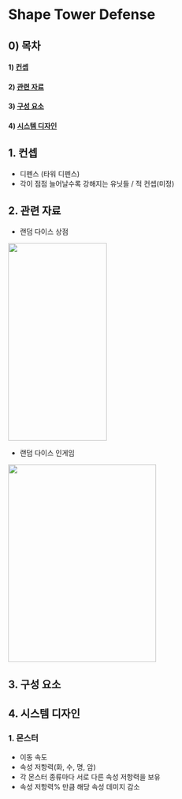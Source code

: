 # Shape Tower Defense

## 0) 목차
#### 1) [컨셉](#컨셉)
#### 2) [관련 자료](#관련_자료)
#### 3) [구성 요소](#구성_요소)
#### 4) [시스템 디자인](#시스템_디자인)

## 1. 컨셉
- 디펜스 (타워 디펜스)
- 각이 점점 늘어날수록 강해지는 유닛들 / 적 컨셉(미정)

## 2. 관련 자료
  - 랜덤 다이스 상점
<image controls width="200" height="400" img src="./이미지/store_scene.jpg"> 

  - 랜덤 다이스 인게임
<image controls width="300" height="400" img src="./이미지/battle_scene.png"> 
  

## 3. 구성 요소

## 4. 시스템 디자인

### 1. 몬스터
- 이동 속도
- 속성 저항력(화, 수, 명, 암)
- 각 몬스터 종류마다 서로 다른 속성 저항력을 보유
- 속성 저항력% 만큼 해당 속성 데미지 감소

